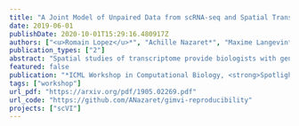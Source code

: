 ```yaml
---
title: "A Joint Model of Unpaired Data from scRNA-seq and Spatial Transcriptomics for Imputing Missing Gene Expression Measurements"
date: 2019-06-01
publishDate: 2020-10-01T15:29:16.480917Z
authors: ["<u>Romain Lopez</u>*", "Achille Nazaret*", "Maxime Langevin*", "Jules Samaran*", "Jeffrey Regier*", "Michael I Jordan", "Nir Yosef"]
publication_types: ["2"]
abstract: "Spatial studies of transcriptome provide biologists with gene expression maps of heterogeneous and complex tissues. However, most experimental protocols for spatial transcriptomics suffer from the need to select beforehand a small fraction of genes to be quantified over the entire transcriptome. Standard single-cell RNA sequencing (scRNA-seq) is more prevalent, easier to implement and can in principle capture any gene but cannot recover the spatial location of the cells. In this manuscript, we focus on the problem of imputation of missing genes in spatial transcriptomic data based on (unpaired) standard scRNA-seq data from the same biological tissue. Building upon domain adaptation work, we propose gimVI, a deep generative model for the integration of spatial transcriptomic data and scRNA-seq data that can be used to impute missing genes. After describing our generative model and an inference procedure for it, we compare gimVI to alternative methods from computational biology or domain adaptation on real datasets and outperform Seurat Anchors, Liger and CORAL to impute held-out genes."
featured: false
publication: "*ICML Workshop in Computational Biology, <strong>Spotlight talk</strong>, <strong>Best student poster award</strong>*"
tags: ["workshop"]
url_pdf: "https://arxiv.org/pdf/1905.02269.pdf"
url_code: "https://github.com/ANazaret/gimvi-reproducibility"
projects: ["scVI"]
---
```


